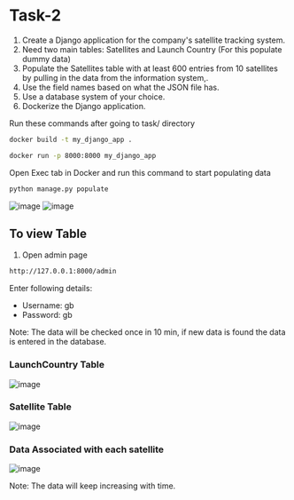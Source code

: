 # Task-2
1. Create a Django application for the company's satellite tracking system.
2. Need two main tables: Satellites and Launch Country (For this populate dummy data)
3. Populate the Satellites table with at least 600 entries from 10 satellites by pulling in the data from the information system,.
4. Use the field names based on what the JSON file has.
5. Use a database system of your choice.
6. Dockerize the Django application.

Run these commands after going to task/ directory
```sh
docker build -t my_django_app .
```
```sh
docker run -p 8000:8000 my_django_app
```

Open Exec tab in Docker and run this command to start populating data
```sh
python manage.py populate
```
![image](https://github.com/DeepSeaCreature0/Task-2/assets/138828627/0bd35669-fb99-4e33-a199-b9040a64b437)
![image](https://github.com/DeepSeaCreature0/Task-2/assets/138828627/4de3911d-4efc-4669-acba-cc9e3acfefc7)


## To view Table
1. Open admin page
```sh
http://127.0.0.1:8000/admin
```

Enter following details:
   * Username: gb
   * Password: gb

Note: The data will be checked once in 10 min, if new data is found the data is entered in the database.
### LaunchCountry Table
![image](https://github.com/DeepSeaCreature0/Task-2/assets/138828627/9b252c28-931e-4d36-b58e-1094e0bf1311)

### Satellite Table
![image](https://github.com/DeepSeaCreature0/Task-2/assets/138828627/307c4bef-41df-4dc9-98af-e774d21d2850)

### Data Associated with each satellite
![image](https://github.com/DeepSeaCreature0/Task-2/assets/138828627/fc4577db-38a9-4616-b89b-715947ae266f)

Note: The data will keep increasing with time.

